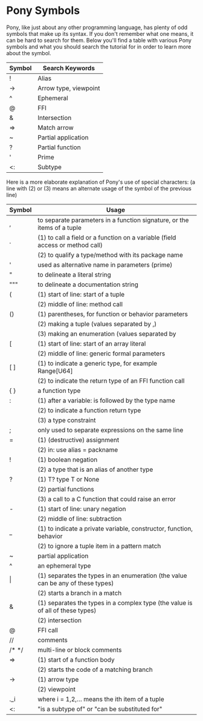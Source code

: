 # Pony Symbols

Pony, like just about any other programming language, has plenty of odd symbols
that make up its syntax. If you don't remember what one means, it can be hard
to search for them. Below you'll find a table with various Pony symbols and
what you should search the tutorial for in order to learn more about the symbol.

|Symbol | Search Keywords|
| --- | --- |
| !  | Alias |
| -> | Arrow type, viewpoint |
| ^  | Ephemeral |
| @  | FFI |
| &  | Intersection |
| => | Match arrow |
| ~  | Partial application |
| ?  | Partial function |
| '  | Prime |
| <: | Subtype |


Here is a more elaborate explanation of Pony's use of special characters:
(a line with (2) or (3) means an alternate usage of the symbol of the previous 
line)

|Symbol | Usage|
| --- | --- |
| ,  | to separate parameters in a function signature, or the items of a tuple
| .  | (1) to call a field or a function on a variable (field access or method call)
|    | (2) to qualify a type/method with its package name
| '  | used as alternative name in parameters (prime)
| "  | to delineate a literal string
| """  | to delineate a documentation string
| (  | (1) start of line: start of a tuple
|    | (2) middle of line: method call
| () | (1) parentheses, for function or behavior parameters 
|    | (2) making a tuple (values separated by ,)
|    | (3) making an enumeration (values separated by |)
| [  | (1) start of line: start of an array literal
|    | (2) middle of line: generic formal parameters
| [ ]  | (1) to indicate a generic type, for example Range[U64]
|      | (2) to indicate the return type of an FFI function call
| { }  | a function type
| :  | (1) after a variable: is followed by the type name 
|    | (2) to indicate a function return type
|    | (3) a type constraint
| ;  | only used to separate expressions on the same line
| =  | (1) (destructive) assignment
|    | (2) in: use alias = packname
| !  | (1) boolean negation
|    | (2) a type that is an alias of another type
| ?  | (1) T?  type T or None
|    | (2) partial functions
|    | (3) a call to a C function that could raise an error
| -  | (1) start of line: unary negation
|    | (2) middle of line: subtraction
| _  | (1) to indicate a private variable, constructor, function, behavior
|    | (2) to ignore a tuple item in a pattern match
| ~  | partial application
| ^  | an ephemeral type
| \| | (1) separates the types in an enumeration (the value can be any of these types)
|    | (2) starts a branch in a match
| &  | (1) separates the types in a complex type (the value is of all of these types)
|    | (2) intersection
| @  | FFI call
| //  | comments
| /* */  | multi-line or block comments
| =>  | (1) start of a function body
|     | (2) starts the code of a matching branch 
| ->  | (1) arrow type
|     | (2) viewpoint
| ._i | where i = 1,2,…  means the ith item of a tuple
| <:  | "is a subtype of" or "can be substituted for"
